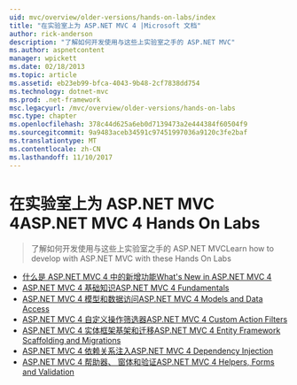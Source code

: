```yaml
---
uid: mvc/overview/older-versions/hands-on-labs/index
title: "在实验室上为 ASP.NET MVC 4 |Microsoft 文档"
author: rick-anderson
description: "了解如何开发使用与这些上实验室之手的 ASP.NET MVC"
ms.author: aspnetcontent
manager: wpickett
ms.date: 02/18/2013
ms.topic: article
ms.assetid: eb23eb99-bfca-4043-9b48-2cf7838dd754
ms.technology: dotnet-mvc
ms.prod: .net-framework
msc.legacyurl: /mvc/overview/older-versions/hands-on-labs
msc.type: chapter
ms.openlocfilehash: 378c44d625a6eb0d7139473a2e444384f60504f9
ms.sourcegitcommit: 9a9483aceb34591c97451997036a9120c3fe2baf
ms.translationtype: MT
ms.contentlocale: zh-CN
ms.lasthandoff: 11/10/2017
---
```

<a name="aspnet-mvc-4-hands-on-labs"></a><span data-ttu-id="0729a-103">在实验室上为 ASP.NET MVC 4</span><span class="sxs-lookup"><span data-stu-id="0729a-103">ASP.NET MVC 4 Hands On Labs</span></span>
====================
> <span data-ttu-id="0729a-104">了解如何开发使用与这些上实验室之手的 ASP.NET MVC</span><span class="sxs-lookup"><span data-stu-id="0729a-104">Learn how to develop with ASP.NET MVC with these Hands On Labs</span></span>


- [<span data-ttu-id="0729a-105">什么是 ASP.NET MVC 4 中的新增功能</span><span class="sxs-lookup"><span data-stu-id="0729a-105">What's New in ASP.NET MVC 4</span></span>](whats-new-in-aspnet-mvc-4.md)
- [<span data-ttu-id="0729a-106">ASP.NET MVC 4 基础知识</span><span class="sxs-lookup"><span data-stu-id="0729a-106">ASP.NET MVC 4 Fundamentals</span></span>](aspnet-mvc-4-fundamentals.md)
- [<span data-ttu-id="0729a-107">ASP.NET MVC 4 模型和数据访问</span><span class="sxs-lookup"><span data-stu-id="0729a-107">ASP.NET MVC 4 Models and Data Access</span></span>](aspnet-mvc-4-models-and-data-access.md)
- [<span data-ttu-id="0729a-108">ASP.NET MVC 4 自定义操作筛选器</span><span class="sxs-lookup"><span data-stu-id="0729a-108">ASP.NET MVC 4 Custom Action Filters</span></span>](aspnet-mvc-4-custom-action-filters.md)
- [<span data-ttu-id="0729a-109">ASP.NET MVC 4 实体框架基架和迁移</span><span class="sxs-lookup"><span data-stu-id="0729a-109">ASP.NET MVC 4 Entity Framework Scaffolding and Migrations</span></span>](aspnet-mvc-4-entity-framework-scaffolding-and-migrations.md)
- [<span data-ttu-id="0729a-110">ASP.NET MVC 4 依赖关系注入</span><span class="sxs-lookup"><span data-stu-id="0729a-110">ASP.NET MVC 4 Dependency Injection</span></span>](aspnet-mvc-4-dependency-injection.md)
- [<span data-ttu-id="0729a-111">ASP.NET MVC 4 帮助器、 窗体和验证</span><span class="sxs-lookup"><span data-stu-id="0729a-111">ASP.NET MVC 4 Helpers, Forms and Validation</span></span>](aspnet-mvc-4-helpers-forms-and-validation.md)
